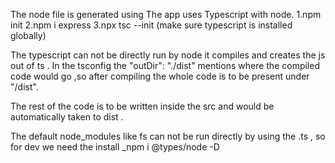 The node file is generated using 
The app uses Typescript with node.
1.npm init 
2.npm i express
3.npx tsc --init (make sure typescript is installed globally)

The typescript can not be directly run by node it compiles and creates the js out of ts .
In the tsconfig the  "outDir": "./dist" mentions where the compiled code would go ,so after compiling the whole code is to be present under "/dist".

The rest of the code is to be written inside the src and would be automatically taken to dist .

The default node_modules like fs can not be run directly by using the .ts ,
so for dev we need the install _npm i @types/node -D